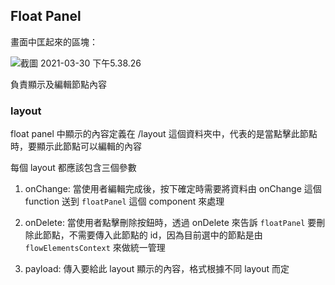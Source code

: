## Float Panel

畫面中匡起來的區塊：

![截圖 2021-03-30 下午5.38.26](https://tva1.sinaimg.cn/large/008eGmZEgy1gp22ifuc9mj31ha0qbmzg.jpg)

負責顯示及編輯節點內容

### layout

float panel 中顯示的內容定義在 /layout 這個資料夾中，代表的是當點擊此節點時，要顯示此節點可以編輯的內容

每個 layout 都應該包含三個參數

1. onChange: 當使用者編輯完成後，按下確定時需要將資料由 onChange 這個 function 送到 `floatPanel` 這個 component 來處理

2. onDelete: 當使用者點擊刪除按鈕時，透過 onDelete 來告訴 `floatPanel` 要刪除此節點，不需要傳入此節點的 id，因為目前選中的節點是由 `flowElementsContext` 來做統一管理

3. payload: 傳入要給此 layout 顯示的內容，格式根據不同 layout 而定